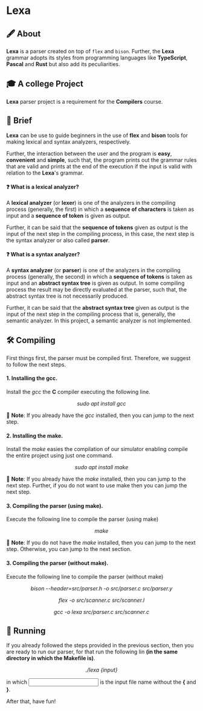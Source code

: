 # Lexa
## :fountain_pen: About
**Lexa** is a parser created on top of `flex` and `bison`. Further, the **Lexa** grammar adopts its styles from programming languages like **TypeScript**, **Pascal** and **Rust** but also add its peculiarities.

## 🎓 A college Project
**Lexa** parser project is a requirement for the **Compilers** course.

## :book: Brief
**Lexa** can be use to guide beginners in the use of **flex** and **bison** tools for making lexical and syntax analyzers, respectively.

Further, the interaction between the user and the program is **easy**, **convenient** and **simple**, such that, the program prints out the grammar rules that are valid and prints at the end of the execution if the input is valid with relation to the **Lexa**'s grammar.

#### :question: **What is a lexical analyzer?**
A **lexical analyzer** (or **lexer**) is one of the analyzers in the compiling process (generally, the first) in which a **sequence of characters** is taken as input and a **sequence of token** is given as output. 

Further, it can be said that the **sequence of tokens** given as output is the input of the next step in the compiling process, in this case, the next step is the syntax analyzer or also called **parser**.

#### :question: **What is a syntax analyzer?**
A **syntax analyzer** (or **parser**) is one of the analyzers in the compiling process (generally, the second) in which a **sequence of tokens** is taken as input and an **abstract syntax tree** is given as output. In some compiling process the result may be directly evaluated at the parser, such that, the abstract syntax tree is not necessarily produced.

Further, it can be said that the **abstract syntax tree** given as output is the input of the next step in the compiling process that is, generally, the semantic analyzer. In this project, a semantic analyzer is not implemented.

## :hammer_and_wrench: Compiling
First things first, the parser must be compiled first. Therefore, we suggest to follow the next steps.

#### 1. Installing the gcc.
Install the *gcc* the **C** compiler executing the following line.
<p align="center"><i>sudo apt install gcc</i></p>

:bell: **Note**: If you already have the *gcc* installed, then you can jump to the next step.

#### 2. Installing the make.
Install the *make* easies the compilation of our simulator enabling compile the entire project using just one command.

<p align="center"><i>sudo apt install make</i></p>

:bell: **Note**: If you already have the *make* installed, then you can jump to the next step. Further, if you do not want to use make then you can jump the next step.

#### 3. Compiling the parser (using make).
Execute the following line to compile the parser (using make)

<p align="center"><i>make</i></p>

:bell: **Note**: If you do not have the *make* installed, then you can jump to the next step. Otherwise, you can jump to the next section.

#### 3. Compiling the parser (without make).
Execute the following line to compile the parser (without make)

<p align="center"><i>bison --header=src/parser.h -o src/parser.c src/parser.y</i></p>
<p align="center"><i>flex -o src/scanner.c src/scanner.l</i></p>
<p align="center"><i>gcc -o lexa src/parser.c src/scanner.c</i></p>

## :rocket: Running
If you already followed the steps provided in the previous section, then you are ready to run our parser, for that run the following lin **(in the same directory in which the Makefile is)**.

<p align="center"><i>./lexa {input}</i></p>

in which **<input>** is the input file name without the **{** and **}**.

After that, have fun!
